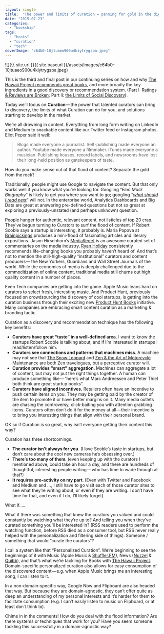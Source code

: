 ```yaml
---
layout: single
title:  "The power and limits of curation — panning for gold in the digital flood"
date: "2015-07-23"
categories: 
  - "bookship"
tags: 
  - "books"
  - "curation"
  - "tech"
coverImage: "c64b0-10jtuaeo900u4kiytrygspa.jpeg"
---
```


![]({{ site.url }}{{ site.baseurl }}/assets/images/c64b0-10jtuaeo900u4kiytrygspa.jpeg)

This is the third and final post in our continuing series on how and why [The Hawaii Project recommends great books,](http://www.thehawaiiproject.com) and more broadly the key ingredients in a good discovery or recommendation system. (Part I: [Ratings & Reviews are Broken](https://medium.com/@thehawaiiproj/the-ratings-reviews-model-is-broken-there-s-a-better-way-ebcd1b057749); Part II: [the Limits of Social Discovery](https://medium.com/@thehawaiiproj/the-limits-of-social-discovery-8a9dfe6aa692)).

Today we’ll focus on **Curation** — the power that talented curators can bring to discovery, the limits of what Curation can do for you, and solutions starting to develop in the market.

We’re all drowning in content. Everything from long form writing on LinkedIn and Medium to snackable content like our Twitter feed or Instagram photos. [Eliot Peper](https://www.twitter.com/eliotpeper) said it well:

> Blogs made everyone a journalist. Self-publishing made everyone an author. Youtube made everyone a filmmaker. iTunes made everyone a musician. Publishing houses, record labels, and newsrooms have lost their long-held position as gatekeepers of taste.

How do you make sense out of that flood of content? Separate the gold from the rock?

Traditionally, people might use Google to navigate the content. But that only works well if you know what you’re looking for. Googling “_Elon Musk Biography_” is likely to get you where you want to go; googling “[_what should I read next_](http://www.thehawaiiproject.com/what-should-I-read-next)” will not. In the enterprise world, Analytics Dashboards and Big Data are great at answering pre-defined questions but not so great at exploring a previously-unstated (and perhaps unknown) question.

People hunger for authentic, relevant content, not listicles of top 20 crap. They’ve begun turning to Curators to surf the flood of content. If Robert Scoble says a startup is interesting, it probably is. Maria Popova at [Brainpickings](http://brainpickings.org) produces a mini-flood of fascinating articles and literary expositions. Jason Hirschhorn’s [MediaRedef](http://redef.com/channel/media) is an awesome curated set of commentaries on the media industry. [Ryan Holiday](http://ryanholiday.net/) consistently recommends life-changing books you probably haven’t heard of. And that’s not to mention the still-high-quality “institutional” curators and content producers— the New Yorkers, Guardians and Wall Street Journals of the world. While the economics of media is deeply challenged due to the commoditization of online content, traditional media still churns out high quality content in a number of places.

Even Tech companies are getting into the game. Apple Music leans hard on curators to select fresh, interesting music. And Product Hunt, previously focused on crowdsourcing the discovery of cool startups, is getting into the curation business through their exciting new [Product Hunt Books](https://medium.com/@eriktorenberg_/introducing-product-hunt-books-30e27c0d7688) initiative. Many companies are embracing smart content curation as a marketing & branding tactic.

Curation as a discovery and recommendation technique has the following key benefits:

- **Curators have great “taste” in a well-defined area**. I want to know the startups Robert Scoble is talking about, and if I’m interested in startups I read/listen/follow him.
- **Curators see connections and patterns that machines miss**. A machine may not see that [The Snow Leopard](http://www.amazon.com/The-Snow-Leopard-Penguin-Classics/dp/0143105515%3FSubscriptionId%3DAKIAIKMVYJ6MJU6ROZYQ%26tag%3Dcodexmap-20%26linkCode%3Dxm2%26camp%3D2025%26creative%3D165953%26creativeASIN%3D0143105515) and [Zen & the Art of Motorcycle Maintenance](http://www.amazon.com/Zen-Art-Motorcycle-Maintenance-Inquiry/dp/0688002307%3FSubscriptionId%3DAKIAIKMVYJ6MJU6ROZYQ%26tag%3Dcodexmap-20%26linkCode%3Dxm2%26camp%3D2025%26creative%3D165953%26creativeASIN%3D0688002307) are both Zen travelogues, but a perceptive curator will.
- **Curation provides “smart” aggregation**. Machines can aggregate a lot of content, but may not put the right things together. A human can produce something like — “here’s what Marc Andreessen and Peter Thiel both think are great startup books”.
- **Curators have aligned incentives.** Retailers often have an incentive to push certain items on you. They may be getting paid by the creator of the item to promote it or have better margins on it. Many media outlets are chasing the controversy, click-baiting you with attention grabbing items. Curators often don’t do it for the money at all — their incentive is to bring you interesting things that align with their personal brand.

OK so if Curation is so great, why isn’t everyone getting their content this way?

Curation has three shortcomings.

- **The curator isn’t always for you**. (I love Scoble’s taste in startups, but don’t care about the cool new cameras he’s obsessing over.)
- **There’s too many of them**. (even keeping up with the curators I mentioned above, could take an hour a day, and there are hundreds of thoughtful, interesting people writing — who has time to wade through all that?)
- **It requires pro-activity on my part**. (Even with Twitter and Facebook and Medium and …, I still have to go visit each of those curator sites to see what they’re writing about, or even if they are writing. I don’t have time for that, and even if I do, I’ll likely forget).

What if…..

What if there was something that knew the curators you valued and could constantly be watching what they’re up to? And telling you when they’ve curated something you’ll be interested in? (RSS readers used to perform the watching function, before RSS died as a consumer tool, but RSS never really helped with the personalization and filtering side of things). Someone / something that would “curate the curators”?

I call a system like that “Personalized Curation”. We’re beginning to see the beginnings of it with Music (Apple Music & [Shuffler.FM](http://www.shuffler.fm)), News ([Nuzzel](http://www.nuzzel.com) & [Quibb](http://www.quibb.com)), and that’s what we’re tackling for Books with [The Hawaii Project](http://www.thehawaiiproject.com). Domain-specific personalized curation also allows for easy consumption of the discovered content — e.g. when Apple Music brings me an interesting song, I can listen to it.

In a non-domain-specific way, Google Now and Flipboard are also headed that way. But because they are domain-agnostic, they can’t offer quite as deep an understanding of my personal interests and it’s harder for them to facilitate consumption (e.g. I can’t easily listen to music on Flipboard, or at least don’t think to).

Chime in in the comments! How do you deal with the flood information? Are there systems or techniques that work for you? Have you seem someone tackling this successfully in a domain-agnostic way?
